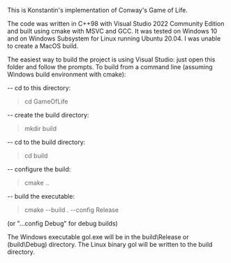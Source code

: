 This is Konstantin's implementation of Conway's Game of Life.
  
The code was written in C++98 with Visual Studio 2022 Community Edition and built using cmake 
with MSVC and GCC. It was tested on Windows 10 and on Windows Subsystem for Linux running 
Ubuntu 20.04. I was unable to create a MacOS build.

The easiest way to build the project is using Visual Studio: just open this folder and follow 
the prompts. To build from a command line (assuming Windows build environment with cmake):

-- cd to this directory:
>cd GameOfLife

-- create the build directory:  
>mkdir build

-- cd to the build directory:  
>cd build

-- configure the build:  
>cmake ..

-- build the executable: 
>cmake --build . --config Release

(or "...config Debug" for debug builds) 

The Windows executable gol.exe will be in the build\Release or (build\Debug) directory.
The Linux binary gol will be written to the build directory.

